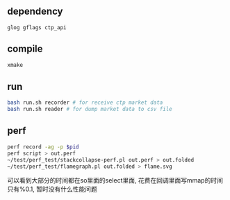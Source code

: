 ## dependency
`glog gflags ctp_api`

## compile
``` bash
xmake
```

## run
``` bash
bash run.sh recorder # for receive ctp market data 
bash run.sh reader # for dump market data to csv file
```

## perf
``` bash
perf record -ag -p $pid
perf script > out.perf
~/test/perf_test/stackcollapse-perf.pl out.perf > out.folded
~/test/perf_test/flamegraph.pl out.folded > flame.svg
```

可以看到大部分的时间都在so里面的select里面, 花费在回调里面写mmap的时间只有%0.1, 暂时没有什么性能问题
